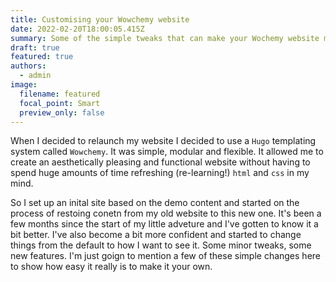```yaml
---
title: Customising your Wowchemy website
date: 2022-02-20T18:00:05.415Z
summary: Some of the simple tweaks that can make your Wochemy website more personal.
draft: true
featured: true
authors:
  - admin
image:
  filename: featured
  focal_point: Smart
  preview_only: false
---
```

When I decided to relaunch my website I decided to use a `Hugo` templating system called `Wowchemy`. It was simple, modular and flexible. 
It allowed me to create an aesthetically pleasing and functional website without having to spend huge amounts of time refreshing (re-learning!) `html` and `css` in my mind.

So I set up an inital site based on the demo content and started on the process of restoing conetn from my old website to this new one. It's been a few months since the start of my little adveture and I've gotten to know it a bit better. I've also become a bit more confident and started to change things from the default to how I want to see it. Some minor tweaks, some new features. I'm just goign to mention a few of these simple changes here to show how easy it really is to make it your own.